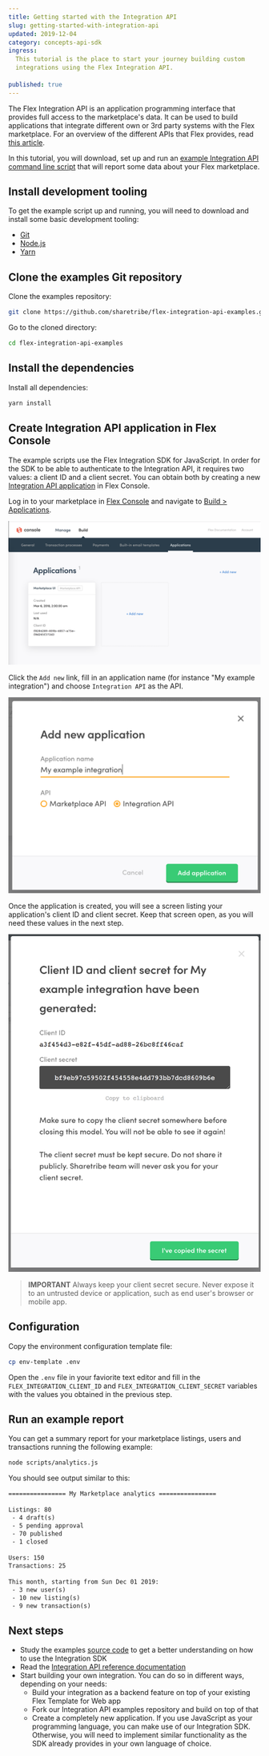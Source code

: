 ```yaml
---
title: Getting started with the Integration API
slug: getting-started-with-integration-api
updated: 2019-12-04
category: concepts-api-sdk
ingress:
  This tutorial is the place to start your journey building custom
  integrations using the Flex Integration API.

published: true
---
```


The Flex Integration API is an application programming interface that
provides full access to the marketplace's data. It can be used to build
applications that integrate different own or 3rd party systems with the
Flex marketplace. For an overview of the different APIs that Flex
provides, read
[this article](/background/marketplace-api-integration-api/).

In this tutorial, you will download, set up and run an
[example Integration API command line script](https://github.com/sharetribe/flex-integration-api-examples)
that will report some data about your Flex marketplace.

## Install development tooling

To get the example script up and running, you will need to download and
install some basic development tooling:

- [Git](https://git-scm.com/downloads)
- [Node.js](https://nodejs.org/)
- [Yarn](https://classic.yarnpkg.com/en/docs/install)

## Clone the examples Git repository

Clone the examples repository:

```bash
git clone https://github.com/sharetribe/flex-integration-api-examples.git
```

Go to the cloned directory:

```bash
cd flex-integration-api-examples
```

## Install the dependencies

Install all dependencies:

```bash
yarn install
```

## Create Integration API application in Flex Console

The example scripts use the Flex Integration SDK for JavaScript. In
order for the SDK to be able to authenticate to the Integration API, it
requires two values: a client ID and a client secret. You can obtain
both by creating a new
[Integration API application](/background/applications/) in Flex
Console.

Log in to your marketplace in
[Flex Console](https://flex-console.sharetribe.com/) and navigate to
[Build > Applications](https://flex-console.sharetribe.com/applications).

![Applications in Flex Console](./apps.png)

Click the `Add new` link, fill in an application name (for instance "My
example integration") and choose `Integration API` as the API.

![Create a new application](./create-app.png)

Once the application is created, you will see a screen listing your
application's client ID and client secret. Keep that screen open, as you
will need these values in the next step.

![Example application client ID and client secret details screen](./app-data.png)

> **IMPORTANT** Always keep your client secret secure. Never expose it
> to an untrusted device or application, such as end user's browser or
> mobile app.

## Configuration

Copy the environment configuration template file:

```bash
cp env-template .env
```

Open the `.env` file in your faviorite text editor and fill in the
`FLEX_INTEGRATION_CLIENT_ID` and `FLEX_INTEGRATION_CLIENT_SECRET`
variables with the values you obtained in the previous step.

## Run an example report

You can get a summary report for your marketplace listings, users and
transactions running the following example:

```bash
node scripts/analytics.js
```

You should see output similar to this:

```
================ My Marketplace analytics ================

Listings: 80
 - 4 draft(s)
 - 5 pending approval
 - 70 published
 - 1 closed

Users: 150
Transactions: 25

This month, starting from Sun Dec 01 2019:
 - 3 new user(s)
 - 10 new listing(s)
 - 9 new transaction(s)
```

## Next steps

- Study the examples
  [source code](https://github.com/sharetribe/flex-integration-api-examples)
  to get a better understanding on how to use the Integration SDK
- Read the
  [Integration API reference documentation](https://www.sharetribe.com/api-reference/)
- Start building your own integration. You can do so in different ways,
  depending on your needs:
  - Build your integration as a backend feature on top of your existing
    Flex Template for Web app
  - Fork our Integration API examples repository and build on top of
    that
  - Create a completely new application. If you use JavaScript as your
    programming language, you can make use of our Integration SDK.
    Otherwise, you will need to implement similar functionality as the
    SDK already provides in your own language of choice.
